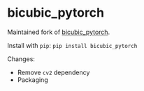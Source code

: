 # bicubic_pytorch

Maintained fork of [bicubic_pytorch]([https://github.com/SkafteNicki/libcpab](https://github.com/sanghyun-son/bicubic_pytorch)).

Install with `pip`: `pip install bicubic_pytorch`

Changes:

- Remove `cv2` dependency
- Packaging